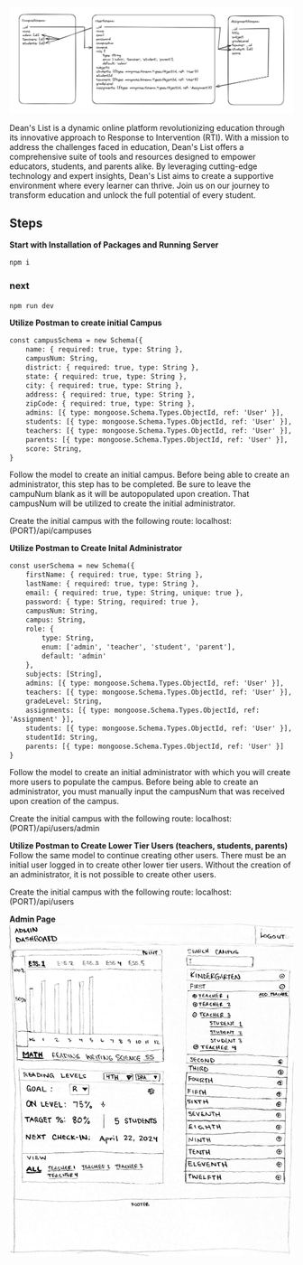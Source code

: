 
![framework](public/img/deansList_schema.png)

Dean's List is a dynamic online platform revolutionizing education through its innovative approach to Response to Intervention (RTI). With a mission to address the challenges faced in education, Dean's List offers a comprehensive suite of tools and resources designed to empower educators, students, and parents alike. By leveraging cutting-edge technology and expert insights, Dean's List aims to create a supportive environment where every learner can thrive. Join us on our journey to transform education and unlock the full potential of every student.


## Steps


**Start with Installation of Packages and Running Server**
```bash
npm i
```
### next
```bash
npm run dev
```

**Utilize Postman to create initial Campus**
```
const campusSchema = new Schema({
    name: { required: true, type: String },
    campusNum: String,
    district: { required: true, type: String },
    state: { required: true, type: String },
    city: { required: true, type: String },
    address: { required: true, type: String },
    zipCode: { required: true, type: String },
    admins: [{ type: mongoose.Schema.Types.ObjectId, ref: 'User' }],
    students: [{ type: mongoose.Schema.Types.ObjectId, ref: 'User' }],
    teachers: [{ type: mongoose.Schema.Types.ObjectId, ref: 'User' }],
    parents: [{ type: mongoose.Schema.Types.ObjectId, ref: 'User' }],
    score: String,
}
```
Follow the model to create an initial campus. Before being able to create an administrator, this step has to be completed. Be sure to leave the campuNum blank as it will be autopopulated upon creation. That campusNum will be utilized to create the initial administrator.

Create the initial campus with the following route:
localhost:(PORT)/api/campuses

**Utilize Postman to Create Inital Administrator**
```
const userSchema = new Schema({
    firstName: { required: true, type: String },
    lastName: { required: true, type: String },
    email: { required: true, type: String, unique: true },
    password: { type: String, required: true },
    campusNum: String,
    campus: String,
    role: {
        type: String,
        enum: ['admin', 'teacher', 'student', 'parent'],
        default: 'admin'
    },
    subjects: [String],
    admins: [{ type: mongoose.Schema.Types.ObjectId, ref: 'User' }],
    teachers: [{ type: mongoose.Schema.Types.ObjectId, ref: 'User' }],
    gradeLevel: String,
    assignments: [{ type: mongoose.Schema.Types.ObjectId, ref: 'Assignment' }],
    students: [{ type: mongoose.Schema.Types.ObjectId, ref: 'User' }],
    studentId: String,
    parents: [{ type: mongoose.Schema.Types.ObjectId, ref: 'User' }]
}
```

Follow the model to create an initial administrator with which you will create more users to populate the campus. Before being able to create an administrator, you must manually input the campusNum that was received upon creation of the campus.

Create the initial campus with the following route:
localhost:(PORT)/api/users/admin

**Utilize Postman to Create Lower Tier Users (teachers, students, parents)**
Follow the same model to continue creating other users. There must be an initial user logged in to create other lower tier users. Without the creation of an administrator, it is not possible to create other users.

Create the initial campus with the following route:
localhost:(PORT)/api/users

**Admin Page**
![Admin_Page](public/img/admin_wireframe.jpg)
